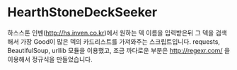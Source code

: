 # HearthStoneDeckSeeker

하스스톤 인벤(http://hs.inven.co.kr)에서 원하는 덱 이름을 입력받은뒤 그 덱을 검색해서 가장 Good이 많은 덱의 카드리스트를 가져와주는 스크립트입니다.
requests, BeautifulSoup, urllib 모듈을 이용했고, 조금 까다로운 부분은 http://regexr.com/ 을 이용해서 정규식을 만들었습니다.
